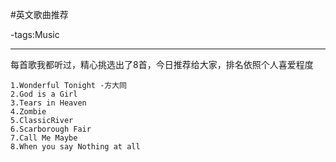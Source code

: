#英文歌曲推荐

-tags:Music

----

每首歌我都听过，精心挑选出了8首，今日推荐给大家，排名依照个人喜爱程度
```
1.Wonderful Tonight -方大同
2.God is a Girl
3.Tears in Heaven
4.Zombie
5.ClassicRiver
6.Scarborough Fair
7.Call Me Maybe
8.When you say Nothing at all
```
